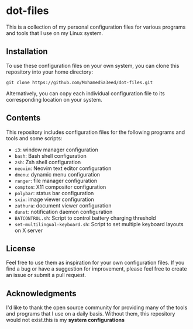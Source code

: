 
# dot-files

This is a collection of my personal configuration files for various programs and tools that I use on my Linux system.

## Installation

To use these configuration files on your own system, you can clone this repository into your home directory:

```
git clone https://github.com/MohamedSa3eed/dot-files.git 
```

Alternatively, you can copy each individual configuration file to its corresponding location on your system.

## Contents

This repository includes configuration files for the following programs and tools and some scripts:

- `i3`: window manager configuration
- `bash`: Bash shell configuration
- `zsh`: Zsh shell configuration
- `neovim`: Neovim text editor configuration
- `dmenu`: dynamic menu configuration
- `ranger`: file manager configuration
- `compton`: X11 compositor configuration
- `polybar`: status bar configuration
- `sxiv`: image viewer configuration
- `zathura`: document viewer configuration
- `dunst`: notification daemon configuration
- `BATCONTROL.sh`: Script to control battery charging threshold 
- `set-multilingual-keyboard.sh`: Script to set multiple keyboard layouts on X server


## License

Feel free to use them as inspiration for your own configuration files. If you find a bug or have a suggestion for improvement, please feel free to create an issue or submit a pull request.

## Acknowledgments

I'd like to thank the open source community for providing many of the tools and programs that I use on a daily basis. Without them, this repository would not exist.this is my **system configurations**
